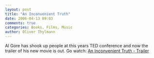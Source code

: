 ```yaml
---
layout: post
title: "An Inconvenient Truth"
date: 2006-04-13 09:03
comments: true
categories: Books, Films, Music
author: Oliver Thylmann
---
```



Al Gore has shook up people at this years TED conference and now the trailer of his new movie is out. Go watch: [An Inconvenient Truth - Trailer](http://www.youtube.com/watch?v=TUiP6dqPynE)



